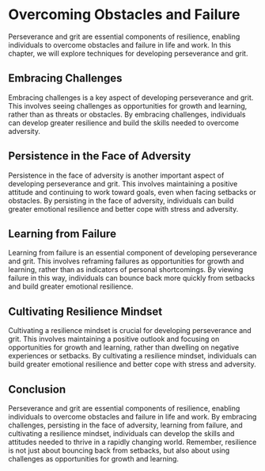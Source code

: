 Overcoming Obstacles and Failure
==================================================================

Perseverance and grit are essential components of resilience, enabling individuals to overcome obstacles and failure in life and work. In this chapter, we will explore techniques for developing perseverance and grit.

Embracing Challenges
--------------------

Embracing challenges is a key aspect of developing perseverance and grit. This involves seeing challenges as opportunities for growth and learning, rather than as threats or obstacles. By embracing challenges, individuals can develop greater resilience and build the skills needed to overcome adversity.

Persistence in the Face of Adversity
------------------------------------

Persistence in the face of adversity is another important aspect of developing perseverance and grit. This involves maintaining a positive attitude and continuing to work toward goals, even when facing setbacks or obstacles. By persisting in the face of adversity, individuals can build greater emotional resilience and better cope with stress and adversity.

Learning from Failure
---------------------

Learning from failure is an essential component of developing perseverance and grit. This involves reframing failures as opportunities for growth and learning, rather than as indicators of personal shortcomings. By viewing failure in this way, individuals can bounce back more quickly from setbacks and build greater emotional resilience.

Cultivating Resilience Mindset
------------------------------

Cultivating a resilience mindset is crucial for developing perseverance and grit. This involves maintaining a positive outlook and focusing on opportunities for growth and learning, rather than dwelling on negative experiences or setbacks. By cultivating a resilience mindset, individuals can build greater emotional resilience and better cope with stress and adversity.

Conclusion
----------

Perseverance and grit are essential components of resilience, enabling individuals to overcome obstacles and failure in life and work. By embracing challenges, persisting in the face of adversity, learning from failure, and cultivating a resilience mindset, individuals can develop the skills and attitudes needed to thrive in a rapidly changing world. Remember, resilience is not just about bouncing back from setbacks, but also about using challenges as opportunities for growth and learning.
